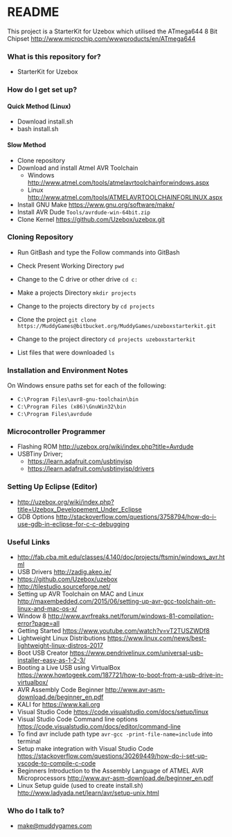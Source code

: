 # README #

This project is a StarterKit for Uzebox which utilised the ATmega644 8 Bit Chipset
http://www.microchip.com/wwwproducts/en/ATmega644


### What is this repository for? ###

* StarterKit for Uzebox

### How do I get set up? ###

#### Quick Method (Linux) ####

* Download install.sh
* bash install.sh

#### Slow Method ####
* Clone repository
* Download and install Atmel AVR Toolchain
	* Windows http://www.atmel.com/tools/atmelavrtoolchainforwindows.aspx
	* Linux http://www.atmel.com/tools/ATMELAVRTOOLCHAINFORLINUX.aspx
* Install GNU Make https://www.gnu.org/software/make/
* Install AVR Dude `Tools/avrdude-win-64bit.zip`
* Clone Kernel https://github.com/Uzebox/uzebox.git

### Cloning Repository ###
* Run GitBash and type the Follow commands into GitBash

* Check Present Working Directory `pwd`

* Change to the C drive or other drive `cd c:`

* Make a projects Directory `mkdir projects`

* Change to the projects directory by `cd projects`

* Clone the project `git clone https://MuddyGames@bitbucket.org/MuddyGames/uzeboxstarterkit.git`

* Change to the project directory `cd projects uzeboxstarterkit`

* List files that were downloaded `ls`

### Installation and Environment Notes ###

On Windows ensure paths set for each of the following:

* `C:\Program Files\avr8-gnu-toolchain\bin`
* `C:\Program Files (x86)\GnuWin32\bin`
* `C:\Program Files\avrdude`

### Microcontroller Programmer ###

* Flashing ROM http://uzebox.org/wiki/index.php?title=Avrdude
* USBTiny Driver;
	* https://learn.adafruit.com/usbtinyisp
	* https://learn.adafruit.com/usbtinyisp/drivers


### Setting Up Eclipse (Editor) ###

* http://uzebox.org/wiki/index.php?title=Uzebox_Developement_Under_Eclipse
* GDB Options http://stackoverflow.com/questions/3758794/how-do-i-use-gdb-in-eclipse-for-c-c-debugging

### Useful Links ###

* http://fab.cba.mit.edu/classes/4.140/doc/projects/ftsmin/windows_avr.html
* USB Drivers http://zadig.akeo.ie/
* https://github.com/Uzebox/uzebox
* http://tilestudio.sourceforge.net/
* Setting up AVR Toolchain on MAC and Linux http://maxembedded.com/2015/06/setting-up-avr-gcc-toolchain-on-linux-and-mac-os-x/
* Window 8 http://www.avrfreaks.net/forum/windows-81-compilation-error?page=all
* Getting Started https://www.youtube.com/watch?v=vT2TUSZWDf8
* Lightweight Linux Distributions https://www.linux.com/news/best-lightweight-linux-distros-2017
* Boot USB Creator https://www.pendrivelinux.com/universal-usb-installer-easy-as-1-2-3/
* Booting a Live USB using VirtualBox https://www.howtogeek.com/187721/how-to-boot-from-a-usb-drive-in-virtualbox/
* AVR Assembly Code Beginner http://www.avr-asm-download.de/beginner_en.pdf
* KALI for https://www.kali.org
* Visual Studio Code https://code.visualstudio.com/docs/setup/linux
* Visual Studio Code Command line options https://code.visualstudio.com/docs/editor/command-line
* To find avr include path type `avr-gcc -print-file-name=include` into terminal
* Setup make integration with Visual Studio Code https://stackoverflow.com/questions/30269449/how-do-i-set-up-vscode-to-compile-c-code
* Beginners Introduction to the Assembly Language of ATMEL AVR Microprocessors http://www.avr-asm-download.de/beginner_en.pdf
* Linux Setup guide (used to create install.sh) http://www.ladyada.net/learn/avr/setup-unix.html
### Who do I talk to? ###

* make@muddygames.com
